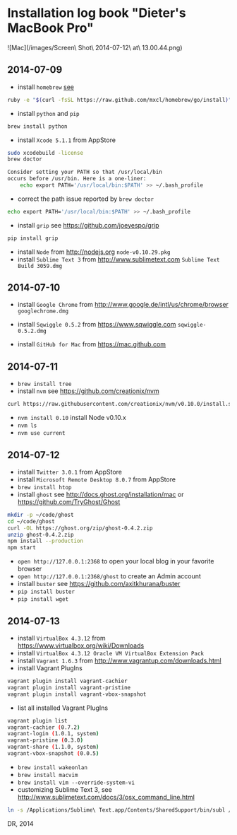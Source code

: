 
# Installation log book "Dieter's MacBook Pro"

![Mac](/images/Screen\ Shot\ 2014-07-12\ at\ 13.00.44.png)


## 2014-07-09

* install `homebrew` [see](http://stackoverflow.com/questions/17271319/installing-pip-on-mac-os-x)
```bash
ruby -e "$(curl -fsSL https://raw.github.com/mxcl/homebrew/go/install)"
```

* install `python` and `pip`
```bash
brew install python
```

* install `Xcode 5.1.1` from AppStore
```bash
sudo xcodebuild -license
brew doctor
```

```bash
Consider setting your PATH so that /usr/local/bin
occurs before /usr/bin. Here is a one-liner:
    echo export PATH='/usr/local/bin:$PATH' >> ~/.bash_profile
```
* correct the path issue reported by `brew doctor`
```bash
echo export PATH='/usr/local/bin:$PATH' >> ~/.bash_profile
```

* install `grip` see https://github.com/joeyespo/grip
```bash
pip install grip
```

* install `Node` from http://nodejs.org `node-v0.10.29.pkg`
* install `Sublime Text 3` from http://www.sublimetext.com `Sublime Text Build 3059.dmg`


## 2014-07-10

* install `Google Chrome` from http://www.google.de/intl/us/chrome/browser `googlechrome.dmg`
* install `Sqwiggle 0.5.2` from https://www.sqwiggle.com `sqwiggle-0.5.2.dmg`

* install `GitHub for Mac` from https://mac.github.com


## 2014-07-11
* `brew install tree`
* install `nvm` see https://github.com/creationix/nvm
```bash
curl https://raw.githubusercontent.com/creationix/nvm/v0.10.0/install.sh | bash
```
* `nvm install 0.10` install Node v0.10.x 
* `nvm ls`
* `nvm use current`


## 2014-07-12

* install `Twitter 3.0.1` from AppStore
* install `Microsoft Remote Desktop 8.0.7` from AppStore
* `brew install htop`
* install `ghost` see http://docs.ghost.org/installation/mac or https://github.com/TryGhost/Ghost
```bash
mkdir -p ~/code/ghost
cd ~/code/ghost
curl -OL https://ghost.org/zip/ghost-0.4.2.zip
unzip ghost-0.4.2.zip
npm install --production
npm start
```
* `open http://127.0.0.1:2368` to open your local blog in your favorite browser
* `open http://127.0.0.1:2368/ghost` to create an Admin account
* install `buster` see https://github.com/axitkhurana/buster
* `pip install buster`
* `pip install wget`

## 2014-07-13
* install `VirtualBox 4.3.12` from https://www.virtualbox.org/wiki/Downloads
* install `VirtualBox 4.3.12 Oracle VM VirtualBox Extension Pack`
* install `Vagrant 1.6.3` from http://www.vagrantup.com/downloads.html
* install Vagrant PlugIns
```bash
vagrant plugin install vagrant-cachier
vagrant plugin install vagrant-pristine
vagrant plugin install vagrant-vbox-snapshot
```
* list all installed Vagrant PlugIns
```bash
vagrant plugin list
vagrant-cachier (0.7.2)
vagrant-login (1.0.1, system)
vagrant-pristine (0.3.0)
vagrant-share (1.1.0, system)
vagrant-vbox-snapshot (0.0.5)
```
* `brew install wakeonlan`
* `brew install macvim`
* `brew install vim --override-system-vi`
* customizing Sublime Text 3, see http://www.sublimetext.com/docs/3/osx_command_line.html
```bash
ln -s /Applications/Sublime\ Text.app/Contents/SharedSupport/bin/subl /usr/local/bin/subl
```


DR, 2014